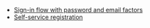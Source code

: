 * [Sign-in flow with password and email factors](/docs/guides/oie-embedded-sdk-use-case-sign-in-pwd-email/nodejs/main/)
* [Self-service registration](/docs/guides/oie-embedded-sdk-use-case-self-reg/nodejs/main/)
